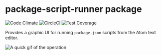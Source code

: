 # package-script-runner package
[![Code Climate](https://codeclimate.com/github/ericadamski/atom-package-script-runner/badges/gpa.svg)](https://codeclimate.com/github/ericadamski/atom-package-script-runner) [![CircleCI](https://circleci.com/gh/ericadamski/atom-package-script-runner.png?style=shield)](https://circleci.com/gh/ericadamski/atom-package-script-runner) [![Test Coverage](https://codeclimate.com/github/ericadamski/atom-package-script-runner/badges/coverage.svg)](https://codeclimate.com/github/ericadamski/atom-package-script-runner/coverage)

Provides a graphic UI for running `package.json` scripts from the Atom text editor.

![A quick gif of the operation](https://github.com/ericadamski/atom-package-script-runner/blob/3f9e4b1c29ed74df33e6cbad17f5431a6e862397/assets/atom-package-script-runner.gif?raw=true)
